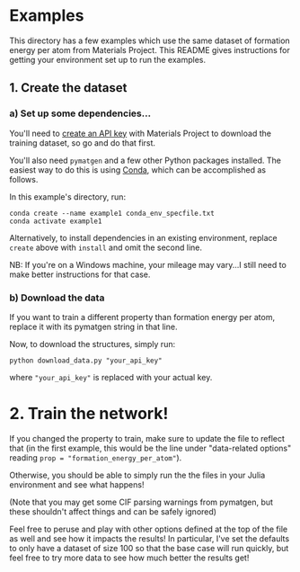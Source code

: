 # Examples

This directory has a few examples which use the same dataset of formation energy per atom from Materials Project. This README gives instructions for getting your environment set up to run the examples.

## 1. Create the dataset

### a) Set up some dependencies...
You'll need to [create an API key](https://materialsproject.org/open) with Materials Project to download the training dataset, so go and do that first.

You'll also need `pymatgen` and a few other Python packages installed. The easiest way to do this is using [Conda](https://docs.conda.io/en/latest/), which can be accomplished as follows.

In this example's directory, run:
```
conda create --name example1 conda_env_specfile.txt
conda activate example1
```
Alternatively, to install dependencies in an existing environment, replace `create` above with `install` and omit the second line.

NB: If you're on a Windows machine, your mileage may vary...I still need to make better instructions for that case.

### b) Download the data
If you want to train a different property than formation energy per atom, replace it with its pymatgen string in that line.

Now, to download the structures, simply run:
```
python download_data.py "your_api_key"
```
where `"your_api_key"` is replaced with your actual key.

# 2. Train the network!
If you changed the property to train, make sure to update the file to reflect that (in the first example, this would be the line under "data-related options" reading `prop = "formation_energy_per_atom"`).

Otherwise, you should be able to simply run the the files in your Julia environment and see what happens!

(Note that you may get some CIF parsing warnings from pymatgen, but these shouldn't affect things and can be safely ignored)

Feel free to peruse and play with other options defined at the top of the file as well and see how it impacts the results! In particular, I've set the defaults to only have a dataset of size 100 so that the base case will run quickly, but feel free to try more data to see how much better the results get!
